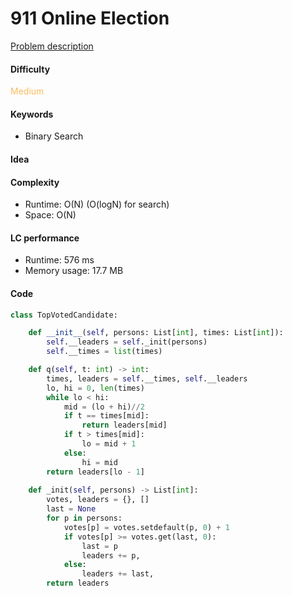 911 Online Election
=======================
[Problem description](https://leetcode.com/problems/online-election/)

#### Difficulty
<span style="color:#FABC60">Medium</span>

#### Keywords
- Binary Search

#### Idea

#### Complexity
- Runtime: O(N) (O(logN) for search)
- Space: O(N) 
  
#### LC performance
- Runtime: 576 ms
- Memory usage: 17.7 MB

#### Code
```python
class TopVotedCandidate:

    def __init__(self, persons: List[int], times: List[int]):
        self.__leaders = self._init(persons)
        self.__times = list(times)

    def q(self, t: int) -> int:
        times, leaders = self.__times, self.__leaders
        lo, hi = 0, len(times)
        while lo < hi:
            mid = (lo + hi)//2
            if t == times[mid]:
                return leaders[mid]
            if t > times[mid]:
                lo = mid + 1
            else:
                hi = mid
        return leaders[lo - 1]
    
    def _init(self, persons) -> List[int]:
        votes, leaders = {}, []
        last = None
        for p in persons:
            votes[p] = votes.setdefault(p, 0) + 1
            if votes[p] >= votes.get(last, 0):
                last = p
                leaders += p,
            else:
                leaders += last,
        return leaders
```
